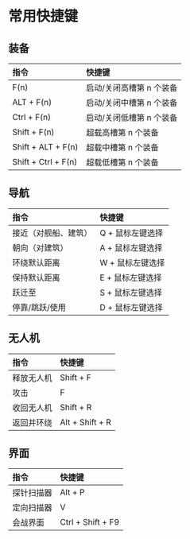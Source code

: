 # 常用快捷键

## 装备

| 指令 | 快捷键 |
| :--- | :--- |
| F\(n\) | 启动/关闭高槽第 n 个装备 |
| ALT + F\(n\) | 启动/关闭中槽第 n 个装备 |
| Ctrl + F\(n\) | 启动/关闭低槽第 n 个装备 |
| Shift + F\(n\) | 超载高槽第 n 个装备 |
| Shift + ALT + F\(n\) | 超载中槽第 n 个装备 |
| Shift + Ctrl + F\(n\) | 超载低槽第 n 个装备 |

## 导航

| 指令 | 快捷键 |
| :--- | :--- |
| 接近（对舰船、建筑） | Q + 鼠标左键选择 |
| 朝向（对建筑） | A + 鼠标左键选择 |
| 环绕默认距离 | W + 鼠标左键选择 |
| 保持默认距离 | E + 鼠标左键选择 |
| 跃迁至 | S + 鼠标左键选择 |
| 停靠/跳跃/使用 | D + 鼠标左键选择 |

## 无人机

| 指令 | 快捷键 |
| :--- | :--- |
| 释放无人机 | Shift + F |
| 攻击 | F |
| 收回无人机 | Shift + R |
| 返回并环绕 | Alt + Shift + R |

## 界面

| 指令 | 快捷键 |
| :--- | :--- |
| 探针扫描器 | Alt + P |
| 定向扫描器 | V |
| 会战界面 | Ctrl + Shift + F9 |

